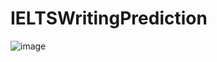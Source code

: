 # IELTSWritingPrediction

![image](https://github.com/mart1428/IELTSWritingPrediction/assets/60026413/0860811f-5c4b-4404-a48e-9284d522a562)
